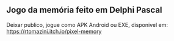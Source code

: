 ## Jogo da memória feito em Delphi Pascal

Deixar publico, jogue como  APK Android ou EXE, disponivel em:
https://rtomazini.itch.io/pixel-memory

